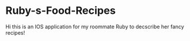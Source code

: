 # Ruby-s-Food-Recipes

Hi this is an IOS application for my roommate Ruby to decscribe her fancy recipes!
